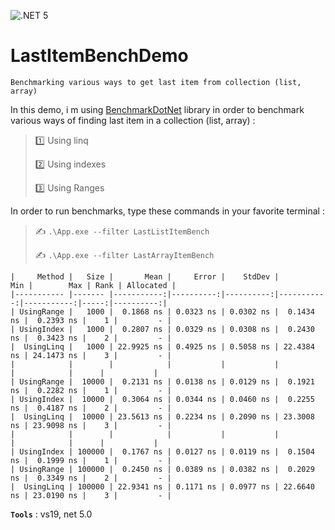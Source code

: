 ![.NET 5](https://github.com/aimenux/LastItemBenchDemo/workflows/.NET/badge.svg)

# LastItemBenchDemo
```
Benchmarking various ways to get last item from collection (list, array)
```

In this demo, i m using [BenchmarkDotNet](https://github.com/dotnet/BenchmarkDotNet) library in order to benchmark various ways of finding last item in a collection (list, array) :
>
> :one: Using linq
>
> :two: Using indexes
>
> :three: Using Ranges
>

In order to run benchmarks, type these commands in your favorite terminal :
>
> :writing_hand: `.\App.exe --filter LastListItemBench`
>
> :writing_hand: `.\App.exe --filter LastArrayItemBench`
>

```
|     Method |   Size |       Mean |     Error |    StdDev |        Min |        Max | Rank | Allocated |
|----------- |------- |-----------:|----------:|----------:|-----------:|-----------:|-----:|----------:|
| UsingRange |   1000 |  0.1868 ns | 0.0323 ns | 0.0302 ns |  0.1434 ns |  0.2393 ns |    1 |         - |
| UsingIndex |   1000 |  0.2807 ns | 0.0329 ns | 0.0308 ns |  0.2430 ns |  0.3423 ns |    2 |         - |
|  UsingLinq |   1000 | 22.9925 ns | 0.4925 ns | 0.5058 ns | 22.4384 ns | 24.1473 ns |    3 |         - |
|            |        |            |           |           |            |            |      |           |
| UsingRange |  10000 |  0.2131 ns | 0.0138 ns | 0.0129 ns |  0.1921 ns |  0.2282 ns |    1 |         - |
| UsingIndex |  10000 |  0.3064 ns | 0.0344 ns | 0.0460 ns |  0.2255 ns |  0.4187 ns |    2 |         - |
|  UsingLinq |  10000 | 23.5613 ns | 0.2234 ns | 0.2090 ns | 23.3008 ns | 23.9098 ns |    3 |         - |
|            |        |            |           |           |            |            |      |           |
| UsingIndex | 100000 |  0.1767 ns | 0.0127 ns | 0.0119 ns |  0.1504 ns |  0.1999 ns |    1 |         - |
| UsingRange | 100000 |  0.2450 ns | 0.0389 ns | 0.0382 ns |  0.2029 ns |  0.3349 ns |    2 |         - |
|  UsingLinq | 100000 | 22.9341 ns | 0.1171 ns | 0.0977 ns | 22.6640 ns | 23.0190 ns |    3 |         - |
```

**`Tools`** : vs19, net 5.0
